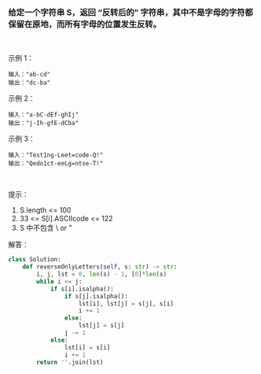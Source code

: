 ### 给定一个字符串 S，返回 “反转后的” 字符串，其中不是字母的字符都保留在原地，而所有字母的位置发生反转。

 

示例 1：

    输入："ab-cd"
    输出："dc-ba"
示例 2：

    输入："a-bC-dEf-ghIj"
    输出："j-Ih-gfE-dCba"
示例 3：

    输入："Test1ng-Leet=code-Q!"
    输出："Qedo1ct-eeLg=ntse-T!"
 

提示：

1. S.length <= 100
2. 33 <= S[i].ASCIIcode <= 122 
3. S 中不包含 \ or "

解答：
```python
class Solution:
    def reverseOnlyLetters(self, s: str) -> str:
        i, j, lst = 0, len(s) - 1, [0]*len(s)
        while i <= j:
            if s[i].isalpha():
                if s[j].isalpha():
                    lst[i], lst[j] = s[j], s[i]
                    i += 1
                else:
                    lst[j] = s[j]
                j -= 1
            else:
                lst[i] = s[i]
                i += 1
        return ''.join(lst)
```